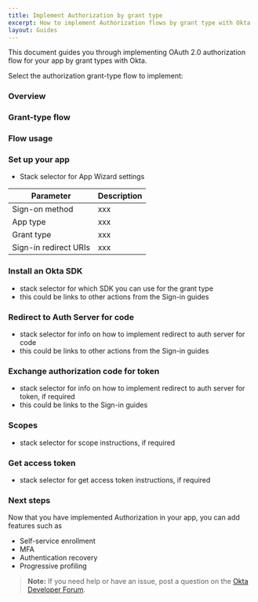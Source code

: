 ```yaml
---
title: Implement Authorization by grant type
excerpt: How to implement Authorization flows by grant type with Okta
layout: Guides
---
```


This document guides you through implementing OAuth 2.0 authorization flow for your app by grant types with Okta.

Select the authorization grant-type flow to implement: <StackSelector />

### Overview

<StackSnippet snippet="overview" />

### Grant-type flow

<StackSnippet snippet="flow-diagram"/>

### Flow usage

<StackSnippet snippet="use-flow" />

### Set up your app

<StackSnippet snippet="setup-app" />

- Stack selector for App Wizard settings

| Parameter | Description        |
| --------- | ----------- |
| Sign-on method  | xxx |
| App type  | xxx |
| Grant type | xxx |
| Sign-in redirect URIs | xxx |


### Install an Okta SDK

- stack selector for which SDK you can use for the grant type
- this could be links to other actions from the Sign-in guides

### Redirect to Auth Server for code

- stack selector for info on how to implement redirect to auth server for code
- this could be links to other actions from the Sign-in guides

### Exchange authorization code for token

- stack selector for info on how to implement redirect to auth server for token, if required
- this could be links to the Sign-in guides

### Scopes

- stack selector for scope instructions, if required

### Get access token

- stack selector for get access token instructions, if required

### Next steps

Now that you have implemented Authorization in your app, you can add features such as

* Self-service enrollment
* MFA
* Authentication recovery
* Progressive profiling

> **Note:** If you need help or have an issue, post a question on the [Okta Developer Forum](https://devforum.okta.com).